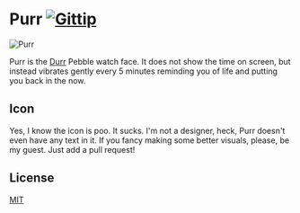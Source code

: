 # Purr [![Gittip](http://badgr.co/gittip/jbrooksuk.png)](https://www.gittip.com/jbrooksuk/)

![Purr](https://raw2.github.com/jbrooksuk/Purr/master/images/large-icon.png)

Purr is the [Durr](http://skreksto.re/products/durr) Pebble watch face. It does not show the time on screen, but instead vibrates gently every 5 minutes reminding you of life and putting you back in the now.

## Icon
Yes, I know the icon is poo. It sucks. I'm not a designer, heck, Purr doesn't even have any text in it. If you fancy making some better visuals, please, be my guest. Just add a pull request!

## License
[MIT](http://jbrooksuk.mit-license.org)
